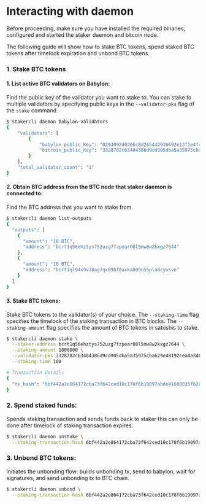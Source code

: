 # Interacting with daemon

Before proceeding, make sure you have installed the required binaries, configured and
started the staker daemon and bitcoin node.

The following guide will show how to stake BTC tokens, spend staked BTC tokens after
timelock expiration and unbond BTC tokens.

### 1. Stake BTC tokens

#### 1. List active BTC validators on Babylon:

Find the public key of the validator you want to stake to. You can stake to multiple
validators by specifying public keys in the `--validator-pks` flag of the `stake`
command.

```bash
$ stakercli daemon babylon-validators
{
    "validators": [
        {
            "babylon_public_Key": "0294092d0266c8d26544291b692e13f1e4fcba7829c5445ff99fcb3aefb23fe7cd",
            "bitcoin_public_Key": "3328782c63404386d9cd905dba5a35975cba629e48192cea4a348937e865d312"
        }
    ],
    "total_validator_count": "1"
}
```

#### 2. Obtain BTC address from the BTC node that staker daemon is connected to:

Find the BTC address that you want to stake from.

```bash
$ stakercli daemon list-outputs
{
  "outputs": [
    {
      "amount": "10 BTC",
      "address": "bcrt1q56ehztys752uzg7fzpear08l5mw8w2kxgz7644"
    },
    {
      "amount": "10 BTC",
      "address": "bcrt1ql94x9v78ag7qx896f0axka809u55pla8cywsvn"
    }
  ]
}
```

#### 3. Stake BTC tokens:

Stake BTC tokens to the validator(s) of your choice. The `--staking-time` flag
specifies the timelock of the staking transaction in BTC blocks.
The `--staking-amount`
flag specifies the amount of BTC tokens in satoshis to stake.

```bash
$ stakercli daemon stake \
  --staker-address bcrt1q56ehztys752uzg7fzpear08l5mw8w2kxgz7644 \
  --staking-amount 1000000 \
  --validator-pks 3328782c63404386d9cd905dba5a35975cba629e48192cea4a348937e865d312 \
  --staking-time 100

# Transaction details
{
  "tx_hash": "6bf442a2e864172cba73f642ced10c178f6b19097abde41608035fb26a601b10"
}
```

### 2. Spend staked funds:

Spends staking transaction and sends funds back to staker this can only be done after
timelock of staking transaction expires.

```bash
$ stakercli daemon unstake \
  --staking-transaction-hash 6bf442a2e864172cba73f642ced10c178f6b19097abde41608035fb26a601b10
```

### 3. Unbond BTC tokens:

Initiates the unbonding flow: builds unbonding tx, send to babylon, wait for
signatures, and send unbonding tx to BTC chain.

```bash
$ stakercli daemon unbond \
  --staking-transaction-hash 6bf442a2e864172cba73f642ced10c178f6b19097abde41608035fb26a601b10
```
